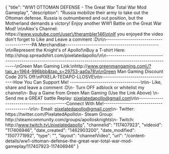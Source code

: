 {
    "title": "WW1 OTTOMAN DEFENSE - The Great War Total War Mod Gameplay",
    "description": "Russia mobilize their army to take out the Ottoman defense.  Russia is outnumbered and out position, but the Motherland demands a victory!  Enjoy another WW1 Battle on the Great War Mod!  \n\nAlex's Channel: https:\/\/www.youtube.com\/user\/therambler146\n\nIf you enjoyed the video don't forget to Like and Leave a comment :D\n\n-----------------------------------------PA Merchandise----------------------------------------------\n\nRepresent the Knight's of Apollo!\nBuy a T-shirt Here: http:\/\/shop.spreadshirt.com\/pixelatedapollo\/\n\n---------------------------------------------------------------------------------------------------------------\nGreen Man Gaming Link:\nhttp:\/\/www.greenmangaming.com\/?tap_a=1964-996bbb&tap_s=29753-aa0a78\n\nGreen Man Gaming Discount Code 20% Off:\nPIXELA-TEDAPO-LLOSVE\n\n----------------------------------How You Can Support Me! -----------------------------------\n\n- Like, share and leave a comment :D\n- Turn OFF adblock or whitelist my channel\n- Buy a Game from Green Man Gaming (Use the Link Above) \n- Send me a GREAT battle Replay: pixelatedapollo@gmail.com\n\n------------------------------------------Connect With Me!-----------------------------------------\n\n- Email: pixelatedapollo@gmail.com\n- Twitter: https:\/\/twitter.com\/PixelatedApollo\n- Steam Group:  http:\/\/steamcommunity.com\/groups\/apollosknights\n- Twitch: http:\/\/www.twitch.tv\/pixelatedapollo",
    "channelid": "117407923",
    "videoid": "117406946",
    "date_created": "1462903200",
    "date_modified": "1507771992",
    "type": "",
    "layout": "channelVideo",
    "url": "\/content-details\/ww1-ottoman-defense-the-great-war-total-war-mod-gameplay\/117407923-117406946"
}